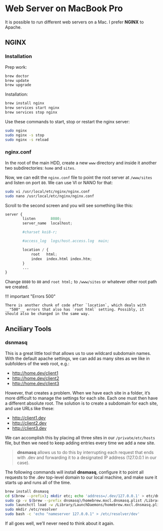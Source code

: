 # Web Server on MacBook Pro

It is possible to run different web servers on a Mac. I prefer __NGINX__ to Apache.

## NGINX

### Installation

Prep work:

```bash
brew doctor
brew update
brew upgrade
```

Installation:

```bash
brew install nginx
brew services start nginx
brew services stop nginx
```

Use these commands to start, stop or restart the nginx server:

```bash
sudo nginx
sudo nginx -s stop
sudo nginx -s reload
```

### nginx.conf

In the root of the main HDD, create a new `www` directory and inside it another two subdirectories: `home` and `sites`.

Now, we can edit the `nginx.conf` file to point the root server at `/www/sites` and listen on port `80`. We can use VI or NANO for that:

```bash
sudo vi /usr/local/etc/nginx/nginx.conf
sudo nano /usr/local/etc/nginx/nginx.conf
```

Scroll to the second screen and you will see something like this:

```python
server {
        listen       8080;
        server_name  localhost;

        #charset koi8-r;

        #access_log  logs/host.access.log  main;

        location / {
            root   html;
            index  index.html index.htm;
        }
        ...
}
```

Change `8080` to `80` and `root html;` to `/www/sites` or whatever other root path we created. 

!!! important "Errors 500"

    There is another chunk of code after `location`, which deals with __"500"__ errors that also has `root html` setting. Possibly, it should also be changed in the same way.

## Anciliary Tools

### dsnmasq

This is a great little tool that allows us to use wildcard subdomain names. With the default apache settings, we can add as many sites as we like in subfolders of the web root, e.g.:

* http://home.dev/client1
* http://home.dev/client2
* http://home.dev/client3

However, that creates a problem. When we have each site in a folder, it’s more difficult to manage the settings for each site. Each one must then have a different absolute root. The solution is to create a subdomain for each site, and use URLs like these:

* http://client1.dev
* http://client2.dev
* http://client3.dev

We can accomplish this by placing all three sites in our `/private/etc/hosts` file, but then we need to keep adding entries every time we add a new site. 

> __dnsmasq__ allows us to do this by interrupting each request that ends with .dev and forwarding it to a designated IP address (127.0.0.1 in our case).

The following commands will install __dnsmasq__, configure it to point all requests to the .dev top-level domain to our local machine, and make sure it starts up and runs all of the time.

```bash
brew install dnsmasq
cd $(brew --prefix); mkdir etc; echo 'address=/.dev/127.0.0.1' > etc/dnsmasq.conf
sudo cp -v $(brew --prefix dnsmasq)/homebrew.mxcl.dnsmasq.plist /Library/LaunchDaemons
sudo launchctl load -w /Library/LaunchDaemons/homebrew.mxcl.dnsmasq.plist
sudo mkdir /etc/resolver
sudo bash -c 'echo "nameserver 127.0.0.1" > /etc/resolver/dev'
```

If all goes well, we’ll never need to think about it again.
